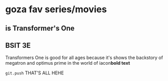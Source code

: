 # goza fav series/movies
## is Transformer's One
## BSIT 3E

Transformers One is good for all ages because it's shows the backstory of megatron and optimus prime in the world of iacon**bold text**

`git.push`
THAT'S ALL HEHE

